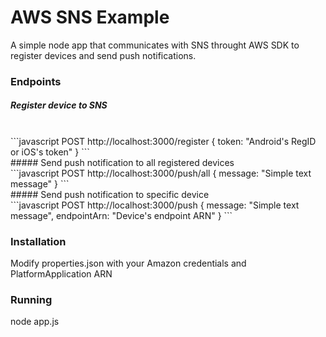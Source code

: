 # AWS SNS Example
A simple node app that communicates with SNS throught AWS SDK to register devices and send push notifications.

### Endpoints
##### Register device to SNS
 <br/> 
```javascript
POST http://localhost:3000/register
{
    token: "Android's RegID or iOS's token"
}
```
 <br/> 
##### Send push notification to all registered devices
 <br/> 
```javascript
POST http://localhost:3000/push/all
{
    message: "Simple text message"
}
```
<br />
##### Send push notification to specific device
 <br/> 
```javascript
POST http://localhost:3000/push
{
    message: "Simple text message",
    endpointArn: "Device's endpoint ARN"
}
```

### Installation
Modify properties.json with your Amazon credentials and PlatformApplication ARN

### Running
node app.js
